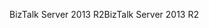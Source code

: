 <span data-ttu-id="614ff-101">BizTalk Server 2013 R2</span><span class="sxs-lookup"><span data-stu-id="614ff-101">BizTalk Server 2013 R2</span></span>